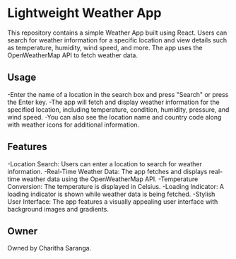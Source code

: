 # Lightweight Weather App 
This repository contains a simple Weather App built using React. Users can search for weather information for a specific location and view details such as temperature, humidity, wind speed, and more. The app uses the OpenWeatherMap API to fetch weather data.

## Usage
-Enter the name of a location in the search box and press "Search" or press the Enter key.
-The app will fetch and display weather information for the specified location, including temperature, condition, humidity, pressure, and wind speed.
-You can also see the location name and country code along with weather icons for additional information.

## Features
-Location Search: Users can enter a location to search for weather information.
-Real-Time Weather Data: The app fetches and displays real-time weather data using the OpenWeatherMap API.
-Temperature Conversion: The temperature is displayed in Celsius.
-Loading Indicator: A loading indicator is shown while weather data is being fetched.
-Stylish User Interface: The app features a visually appealing user interface with background images and gradients.

## Owner
Owned by Charitha Saranga.
